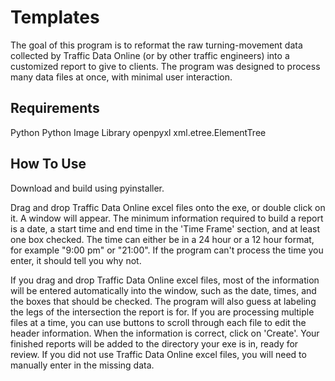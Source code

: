 # Templates

The goal of this program is to reformat the raw turning-movement data collected by Traffic Data Online (or by other traffic engineers) into a customized report to give to clients. The program was designed to process many data files at once, with minimal user interaction.


## Requirements

Python
Python Image Library
openpyxl
xml.etree.ElementTree


## How To Use

Download and build using pyinstaller.

Drag and drop Traffic Data Online excel files onto the exe, or double click on it. A window will appear. The minimum information required to build a report is a date, a start time and end time in the 'Time Frame' section, and at least one box checked. The time can either be in a 24 hour or a 12 hour format, for example "9:00 pm" or "21:00". If the program can't process the time you enter, it should tell you why not.

If you drag and drop Traffic Data Online excel files, most of the information will be entered automatically into the window, such as the date, times, and the boxes that should be checked. The program will also guess at labeling the legs of the intersection the report is for. If you are processing multiple files at a time, you can use buttons to scroll through each file to edit the header information. When the information is correct, click on 'Create'. Your finished reports will be added to the directory your exe is in, ready for review. If you did not use Traffic Data Online excel files, you will need to manually enter in the missing data.
